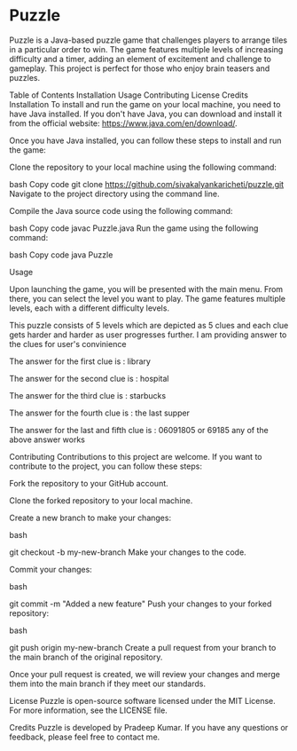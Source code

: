 # Puzzle
Puzzle is a Java-based puzzle game that challenges players to arrange tiles in a particular order to win. The game features multiple levels of increasing difficulty and a timer, adding an element of excitement and challenge to gameplay. This project is perfect for those who enjoy brain teasers and puzzles.

Table of Contents
Installation
Usage
Contributing
License
Credits
Installation
To install and run the game on your local machine, you need to have Java installed. If you don't have Java, you can download and install it from the official website: https://www.java.com/en/download/.

Once you have Java installed, you can follow these steps to install and run the game:

Clone the repository to your local machine using the following command:

bash
Copy code
git clone https://github.com/sivakalyankaricheti/puzzle.git
Navigate to the project directory using the command line.

Compile the Java source code using the following command:

bash
Copy code
javac Puzzle.java
Run the game using the following command:

bash
Copy code
java Puzzle

Usage

Upon launching the game, you will be presented with the main menu. From there, you can select the level you want to play. The game features multiple levels, each with a different difficulty levels.

This puzzle consists of 5 levels which are depicted as 5 clues and each clue gets harder and harder as user progresses further.
I am providing answer to  the clues for user's convinience

The answer for the first clue is : library

The answer for the second clue is : hospital

The answer for the third clue is : starbucks

The answer for the fourth clue is : the last supper

The answer for the last and fifth clue is :  06091805 or 69185
any of the above answer works

Contributing
Contributions to this project are welcome. If you want to contribute to the project, you can follow these steps:

Fork the repository to your GitHub account.

Clone the forked repository to your local machine.

Create a new branch to make your changes:

bash

git checkout -b my-new-branch
Make your changes to the code.

Commit your changes:

bash

git commit -m "Added a new feature"
Push your changes to your forked repository:

bash

git push origin my-new-branch
Create a pull request from your branch to the main branch of the original repository.

Once your pull request is created, we will review your changes and merge them into the main branch if they meet our standards.

License
Puzzle is open-source software licensed under the MIT License. For more information, see the LICENSE file.

Credits
Puzzle is developed by Pradeep Kumar. If you have any questions or feedback, please feel free to contact me.
